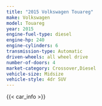 ```yaml
---
title: "2015 Volkswagen Touareg"
make: Volkswagen
model: Touareg
year: 2015
engine-fuel-type: diesel
engine-hp: 240
engine-cylinders: 6
transmission-type: Automatic
driven-wheels: all wheel drive
number-of-doors: 4
market-category: Crossover,Diesel
vehicle-size: Midsize
vehicle-style: 4dr SUV
---
```


{{< car_info >}}
